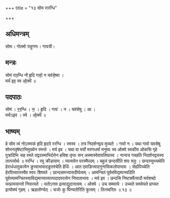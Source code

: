 +++
title = "१३ सोम रारन्धि"

+++
## अधिमन्त्रम्
सोमः। गोतमो राहूगणः। गायत्री।

## मन्त्रः
सोम॑ रार॒न्धि नो॑ हृ॒दि गावो॒ न यव॑से॒ष्वा ।  
मर्य॑ इव॒ स्व ओ॒क्ये॑ ॥

## पदपाठः
सोम॑ । र॒र॒न्धि । नः॒ । हृ॒दि । गावः॑ । न । यव॑सेषु । आ ।  
मर्यः॑ऽइव । स्वे । ओ॒क्ये॑ ॥

## भाष्यम्
हे सोम त्वं नोऽस्माकं हृदि हृदये ररन्धि । रमस्व । तत्र निदर्शनद्वय मुच्यते । गावो न । यथा गावो यवसेषु शोभनतृषेष्टाभिमुख्येन रमन्ते । मर्य इव । यथा वा मर्यो मरणधर्मा मनुष्यः स्व ओक्ये स्वकीय ओकसि गृहे पुत्रादिभिः सह रमते तद्वदस्माभिर्दत्तेन हविषा तृप्तः सन् अस्मास्वेवावतिष्ठस्व । नान्यत्र गच्छति निदर्शनद्वयस्य तात्पर्यार्थः ॥ ररन्धि । रमु क्रीडायाम् । व्यत्ययेन परस्मैपदम् । बहुलं छन्दसीति शपः श्लुः । छन्दस्युभयथेति हेरार्धधातुकत्वेन ङुत्त्वाभावादङुतश्चेति हेर्धिः । आत एवाङित्त्वादनुनासिकलोपाभावः । सेर्ह्यपिच्चेति हेरपित्त्वात्तस्यैव स्वरः शिष्यते । छान्दसमभ्यासदीर्घत्वम् । आमन्त्रितं पूर्वमविद्यमानवदिति पूर्वस्यामन्त्रितस्याविद्यमानवत्त्वात्पदादपरत्वेन निघाताभावः । मर्य इव । छन्दसि निष्टर्क्येत्यादौ मर्यशब्दो यत्प्रत्ययान्तो निपात्यते । यतोऽनाव इत्याद्युदात्तत्वम् । ओक्ये । उच समवाये । उच्यते समवेयते प्राप्यत इत्योक्यं गृहम् । ऋहलोर्ण्यत् । चजोः कु घिण्यतोरिति कुत्वम् । तित्स्वरितः ॥ १३ ॥